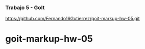 
### Trabajo 5 - GoIt
  https://github.com/Fernando16Gutierrez/goit-markup-hw-05.git
# goit-markup-hw-05
